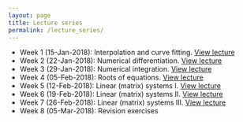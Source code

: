 ```yaml
---
layout: page
title: Lecture series
permalink: /lecture_series/
---
```


* Week 1 (15-Jan-2018): Interpolation and curve fitting.
[View lecture](https://notebooks.azure.com/nbarral/libraries/nm1-1)
* Week 2 (22-Jan-2018): Numerical differentiation.
[View lecture](https://notebooks.azure.com/nbarral/libraries/nm1-2)
* Week 3 (29-Jan-2018): Numerical integration.
[View lecture](https://notebooks.azure.com/nbarral/libraries/nm1-3)
* Week 4 (05-Feb-2018): Roots of equations.
[View lecture](https://notebooks.azure.com/nbarral/libraries/nm1-4)
* Week 5 (12-Feb-2018): Linear (matrix) systems I.
[View lecture](https://notebooks.azure.com/nbarral/libraries/nm1-5)
* Week 6 (19-Feb-2018): Linear (matrix) systems II.
[View lecture](https://notebooks.azure.com/nbarral/libraries/nm1-6)
* Week 7 (26-Feb-2018): Linear (matrix) systems III.
[View lecture](https://notebooks.azure.com/nbarral/libraries/nm1-7)
* Week 8 (05-Mar-2018): Revision exercises

